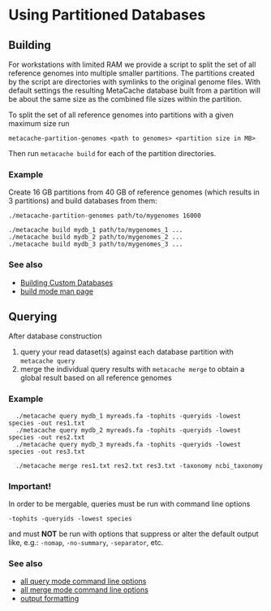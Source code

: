 # Using Partitioned Databases


## Building

For workstations with limited RAM we provide a script to split the set of all reference genomes into multiple smaller partitions. 
The partitions created by the script are directories with symlinks to the original genome files.
With default settings the resulting MetaCache database built from a partition will be about the same size as the combined file sizes within the partition.

To split the set of all reference genomes into partitions with a given maximum size run

```
metacache-partition-genomes <path to genomes> <partition size in MB>
```

Then run `metacache build` for each of the partition directories.

### Example
Create 16 GB partitions from 40 GB of reference genomes (which results in 3 partitions) and build databases from them:
```
./metacache-partition-genomes path/to/mygenomes 16000

./metacache build mydb_1 path/to/mygenomes_1 ...
./metacache build mydb_2 path/to/mygenomes_2 ...
./metacache build mydb_3 path/to/mygenomes_3 ...
```

### See also
* [Building Custom Databases](building.md)
* [build mode man page](build.txt)



## Querying

After database construction

1. query your read dataset(s) against each database partition with `metacache query`
2. merge the individual query results with `metacache merge` to obtain a global result based on all reference genomes


### Example
```
  ./metacache query mydb_1 myreads.fa -tophits -queryids -lowest species -out res1.txt 
  ./metacache query mydb_2 myreads.fa -tophits -queryids -lowest species -out res2.txt
  ./metacache query mydb_3 myreads.fa -tophits -queryids -lowest species -out res3.txt

  ./metacache merge res1.txt res2.txt res3.txt -taxonomy ncbi_taxonomy
```

### Important!
In order to be mergable, queries must be run with command line options
```
-tophits -queryids -lowest species
```

and must <strong>NOT</strong> be run with options that suppress or alter the default output
like, e.g.: `-nomap`, `-no-summary`, `-separator`, etc.



### See also
* [all query mode command line options](query.txt)
* [all merge mode command line options](merge.txt)
* [output formatting](output.md)


